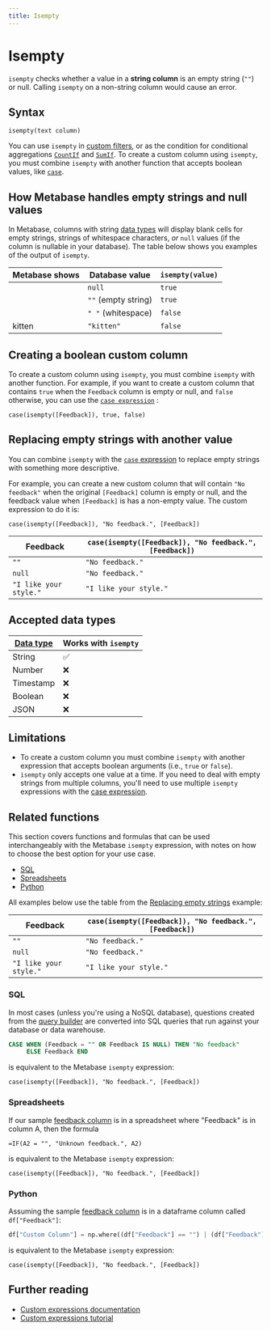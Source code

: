 ```yaml
---
title: Isempty
---
```


# Isempty

`isempty` checks whether a value in a **string column** is an empty string (`""`) or null. Calling `isempty` on a non-string column would cause an error.

## Syntax

```
isempty(text column)
```

You can use `isempty` in [custom filters](../../expressions.md#filter-expressions-and-conditionals), or as the condition for conditional aggregations [`CountIf`](../../expressions/countif.md) and [`SumIf`](../../expressions/sumif.md). To create a custom column using `isempty`, you must combine `isempty` with another function that accepts boolean values, like [`case`](./case.md).

## How Metabase handles empty strings and null values

In Metabase, columns with string [data types][data-types] will display blank cells for empty strings, strings of whitespace characters, _or_ `null` values (if the column is nullable in your database).
The table below shows you examples of the output of `isempty`.

| Metabase shows | Database value      | `isempty(value)` |
| -------------- | ------------------- | ---------------- |
|                | `null`              | `true`           |
|                | `""` (empty string) | `true`           |
|                | `" "` (whitespace)  | `false`          |
| kitten         | `"kitten"`          | `false`          |

## Creating a boolean custom column

To create a custom column using `isempty`, you must combine `isempty` with another function.
For example, if you want to create a custom column that contains `true` when the `Feedback` column is empty or null, and `false` otherwise, you can use the [`case expression`](./case.md) :

```
case(isempty([Feedback]), true, false)
```

## Replacing empty strings with another value

You can combine `isempty` with the [`case` expression](./case.md) to replace empty strings with something more descriptive.

For example, you can create a new custom column that will contain `"No feedback"` when the original `[Feedback]` column is empty or null, and the feedback value when `[Feedback]` is has a non-empty value. The custom expression to do it is:

```
case(isempty([Feedback]), "No feedback.", [Feedback])
```

| Feedback               | `case(isempty([Feedback]), "No feedback.", [Feedback])` |
| ---------------------- | ------------------------------------------------------- |
| `""`                   | `"No feedback."`                                        |
| `null`                 | `"No feedback."`                                        |
| `"I like your style."` | `"I like your style."`                                  |

## Accepted data types

| [Data type][data-types] | Works with `isempty` |
| ----------------------- | -------------------- |
| String                  | ✅                   |
| Number                  | ❌                   |
| Timestamp               | ❌                   |
| Boolean                 | ❌                   |
| JSON                    | ❌                   |

## Limitations

- To create a custom column you must combine `isempty` with another expression that accepts boolean arguments (i.e., `true` or `false`).
- `isempty` only accepts one value at a time. If you need to deal with empty strings from multiple columns, you'll need to use multiple `isempty` expressions with the [case expression](./case.md).

## Related functions

This section covers functions and formulas that can be used interchangeably with the Metabase `isempty` expression, with notes on how to choose the best option for your use case.

- [SQL](#sql)
- [Spreadsheets](#spreadsheets)
- [Python](#python)

All examples below use the table from the [Replacing empty strings](#replacing-empty-strings-with-another-value) example:

| Feedback               | `case(isempty([Feedback]), "No feedback.", [Feedback])` |
| ---------------------- | ------------------------------------------------------- |
| `""`                   | `"No feedback."`                                        |
| `null`                 | `"No feedback."`                                        |
| `"I like your style."` | `"I like your style."`                                  |

### SQL

In most cases (unless you're using a NoSQL database), questions created from the [query builder][notebook-editor-def] are converted into SQL queries that run against your database or data warehouse.

```sql
CASE WHEN (Feedback = "" OR Feedback IS NULL) THEN "No feedback"
     ELSE Feedback END
```

is equivalent to the Metabase `isempty` expression:

```
case(isempty([Feedback]), "No feedback.", [Feedback])
```

### Spreadsheets

If our sample [feedback column](#replacing-empty-strings-with-another-value) is in a spreadsheet where "Feedback" is in column A, then the formula

```
=IF(A2 = "", "Unknown feedback.", A2)
```

is equivalent to the Metabase `isempty` expression:

```
case(isempty([Feedback]), "No feedback.", [Feedback])
```

### Python

Assuming the sample [feedback column](#replacing-empty-strings-with-another-value) is in a dataframe column called `df["Feedback"]`:

```python
df["Custom Column"] = np.where((df["Feedback"] == "") | (df["Feedback"].isnull()), "No feedback.", df["Feedback"])
```

is equivalent to the Metabase `isempty` expression:

```
case(isempty([Feedback]), "No feedback.", [Feedback])
```

## Further reading

- [Custom expressions documentation][custom-expressions-doc]
- [Custom expressions tutorial][custom-expressions-learn]

[custom-expressions-doc]: ../expressions.md
[custom-expressions-learn]: https://www.metabase.com/learn/metabase-basics/querying-and-dashboards/questions/custom-expressions
[data-types]: https://www.metabase.com/learn/grow-your-data-skills/data-fundamentals/data-types-overview#examples-of-data-types
[notebook-editor-def]: https://www.metabase.com/glossary/query_builder
[numpy]: https://numpy.org/doc/
[pandas]: https://pandas.pydata.org/pandas-docs/stable/
